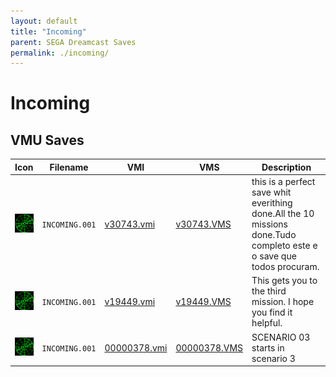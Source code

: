 ```yaml
---
layout: default
title: "Incoming"
parent: SEGA Dreamcast Saves
permalink: ./incoming/
---
```

# Incoming

## VMU Saves

| Icon | Filename | VMI | VMS | Description |
|------|----------|-----|-----|-------------|
| ![Incoming](../icons/INCOMING.001.GIF) | `INCOMING.001` | [v30743.vmi](v30743.vmi) | [v30743.VMS](v30743.VMS) | this is a perfect save whit everithing done.All the 10 missions done.Tudo completo este e o save que todos procuram.  |
| ![Incoming](../icons/INCOMING.001.GIF) | `INCOMING.001` | [v19449.vmi](v19449.vmi) | [v19449.VMS](v19449.VMS) | This gets you to the third mission. I hope you find it helpful.  |
| ![Incoming](../icons/INCOMING.001.GIF) | `INCOMING.001` | [00000378.vmi](00000378.vmi) | [00000378.VMS](00000378.VMS) | SCENARIO 03 starts in scenario 3  |
